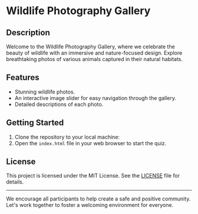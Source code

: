 # Wildlife Photography Gallery

## Description
Welcome to the Wildlife Photography Gallery, where we celebrate the beauty of wildlife with an immersive and nature-focused design. Explore breathtaking photos of various animals captured in their natural habitats.

## Features
- Stunning wildlife photos.
- An interactive image slider for easy navigation through the gallery.
- Detailed descriptions of each photo.

## Getting Started

1. Clone the repository to your local machine:
2. Open the `index.html` file in your web browser to start the quiz.

## License

This project is licensed under the MIT License. See the [LICENSE](LICENSE) file for details.

---

We encourage all participants to help create a safe and positive community. Let's work together to foster a welcoming environment for everyone.